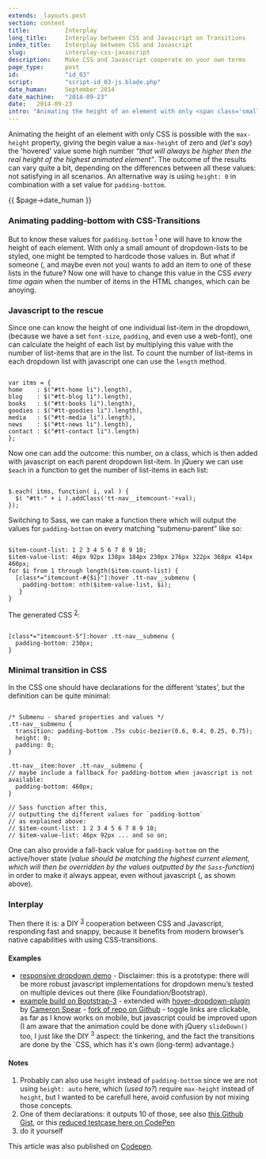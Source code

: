 ```yaml
---
extends: _layouts.post
section: content
title:          Interplay
long_title:     Interplay between CSS and Javascript on Transitions
index_title:    Interplay between CSS and Javascript
slug:           interplay-css-javascript
description:    Make CSS and Javascript cooperate on your own terms
page_type:      post
id:             "id_03"
script:         "script-id_03-js.blade.php"
date_human:     September 2014
date_machine:   "2014-09-23"
date:   2014-09-23
intro: "Animating the height of an element with only <span class='small-caps'>CSS</span> is possible with the <code>max-height</code> property, giving the begin value a <code>max-height</code> of zero and (<i>let's say</i>) the 'hovered' value some high number <i>“that will always be higher then the real height of the highest animated element”</i>. The outcome of the results can vary quite a bit, depending on the differences between all these values: &hellip;"
---
```


Animating the height of an element with only <span class='small-caps'>CSS</span> is possible with the <code>max-height</code> property, giving the begin value a <code>max-height</code> of zero and (<i>let's say</i>) the 'hovered' value some high number <i>“that will always be higher then the real height of the highest animated element”</i>. The outcome of the results can vary quite a bit, depending on the differences between all these values: not satisfying in all scenarios. An alternative way is using <code>height: 0</code> in combination with a set value for <code>padding-bottom</code>.

<p class="publication-list__item__meta"><time datetime="{!! $page->date_machine !!}">{{ $page->date_human }}</time></p>

### Animating padding-bottom with CSS-Transitions
But to know these values for `padding-bottom` <sup><a href="#note-1" class="sup-link" id="supLink1">1</a></sup> one will have to know the height of each element. With only a small amount of dropdown-lists to be styled, one might be tempted to hardcode those values in. But what if someone (, and maybe even not you) wants to add an item to one of these lists in the future? Now one will have to change this value in the <span class="small-caps">CSS</span> _every time again_ when the number of items in the <span class="small-caps">HTML</span> changes, which can be anoying.

### Javascript to the rescue
Since one can know the height of one individual list-item in the dropdown, (because we have a set `font-size`, `padding`, and even use a web-font), one can calculate the height of each list by multiplying this value with the number of list-items that are in the list. To count the number of list-items in each dropdown list with javascript one can use the `length` method.


<pre><code class="language-javascript">
var itms = {
home    : $("#tt-home li").length),
blog    : $("#tt-blog li").length),
books   : $("#tt-books li").length),
goodies : $("#tt-goodies li").length),
media   : $("#tt-media li").length),
news    : $("#tt-news li").length),
contact : $("#tt-contact li").length)
};
</code></pre>

Now one can add the outcome: this number, on a class, which is then added with javascript on each parent dropdown list-item. In jQuery we can use `$each` in a function to get the number of list-items in each list:

<pre><code class="language-javascript">
$.each( itms, function( i, val ) {
  $( "#tt-" + i ).addClass('tt-nav__itemcount-'+val);
});
</code></pre>

Switching to Sass, we can make a function there which will output the values for `padding-bottom` on every matching “submenu-parent” like so:


<pre><code class="language-javascript">
$item-count-list: 1 2 3 4 5 6 7 8 9 10;
$item-value-list: 46px 92px 138px 184px 230px 276px 322px 368px 414px 460px;
for $i from 1 through length($item-count-list) {
  [class*="itemcount-#{$i}"]:hover .tt-nav__submenu {
    padding-bottom: nth($item-value-list, $i);
   }
}
</code></pre>

The generated <span class="small-caps">CSS</span> <sup><a href="#note-2" class="sup-link" id="supLink2">2</a></sup>:

<pre><code class="language-css">
[class*="itemcount-5"]:hover .tt-nav__submenu {
  padding-bottom: 230px;
}
</code></pre>

### Minimal transition in CSS
In the <span class="small-caps">CSS</span> one should have declarations for the different ‘states’, but the definition can be quite minimal:

<pre><code class="language-scss">
/* Submenu - shared properties and values */
.tt-nav__submenu {
  transition: padding-bottom .75s cubic-bezier(0.6, 0.4, 0.25, 0.75);
  height: 0;
  padding: 0;
}

.tt-nav__item:hover .tt-nav__submenu {
// maybe include a fallback for padding-bottom when javascript is not available:
  padding-bottom: 460px;
}

// Sass function after this,
// outputting the different values for `padding-bottom`
// as explained above:
// $item-count-list: 1 2 3 4 5 6 7 8 9 10;
// $item-value-list: 46px 92px ... and so on;
</code></pre>

One can also provide a fall-back value for `padding-bottom` on the active/hover state (_value should be matching the highest current element, which will then be overridden by the values outputted by the `Sass`-function_) in order to make it always appear, even without javascript (, as shown above).

### Interplay
Then there it is: a <span class="small-caps">DIY</span> <sup><a href="#note-3" class="sup-link" id="supLink3">3</a></sup> cooperation between <span class="small-caps">CSS</span> and Javascript, responding fast and snappy, because it benefits from modern browser’s native capabilities with using <span class="small-caps">CSS</span>-transitions.

#### Examples
- [responsive dropdown demo](//codepen.io/atelierbram/pen/AHwyr) - Disclaimer: this is a prototype: there will be more robust javascript implementations for dropdown menu’s tested on multiple devices out there (like Foundation/Bootstrap).
- [example build on Bootstrap-3](//codepen.io/atelierbram/pen/vymHL/) -  extended with [hover-dropdown-plugin](//github.com/CWSpear/bootstrap-hover-dropdown) by [Cameron Spear](//cameronspear.com/blog/bootstrap-dropdown-on-hover-plugin/) - [fork of repo on Github](//github.com/atelierbram/bootstrap-hover-dropdown) - toggle links are clickable, as far as I know works on mobile, but javascript could be improved upon (I am aware that the animation could be done with jQuery `slideDown()` too, I just like the <span class="small-caps">DIY</span> <sup>3</sup> aspect: the tinkering, and the fact the transitions are done by the `<span class="small-caps">CSS</span>, which has it's own (long-term) advantage.)

#### Notes
1. <span id="note-1">Probably can also use `height` instead of `padding-bottom` since we are not using `height: auto` here, which (_used to?_)
require `max-height` instead of `height`, but I wanted to be carefull here, avoid confusion by not mixing those concepts.</span>
1. <span id="note-2">One of them declarations: it outputs 10 of those, see also [this Github Gist](//gist.github.com/atelierbram/a88e3811173bb9d75b40), or this [reduced testcase here on CodePen](//codepen.io/atelierbram/pen/CBLaw)</span>
1. <span id="note-3">do it yourself</span>

<span class="note">This article was also published on [Codepen](//codepen.io/atelierbram/post/interplay-css-javascript).</span>

